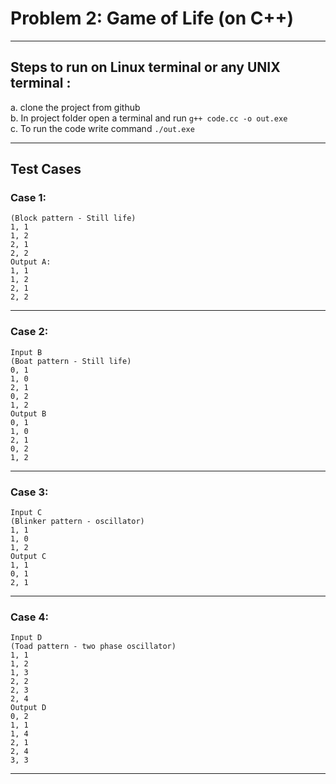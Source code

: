 # Problem 2: Game of Life (on C++)

---------------------------------------------------

## Steps to run on Linux terminal or any UNIX terminal : <br/>
a.  clone the project from github <br/>
b.  In project folder open a terminal and run ``` g++ code.cc -o out.exe ```<br/>
c.  To run the code write command ``` ./out.exe ``` <br/>

---------------------------------------------------
## Test Cases
### Case 1: 
``` Input A:
(Block pattern - Still life)
1, 1
1, 2
2, 1
2, 2
Output A:
1, 1
1, 2
2, 1
2, 2 
```
---------------------------------------------------
### Case 2:
```
Input B
(Boat pattern - Still life)
0, 1
1, 0
2, 1
0, 2
1, 2
Output B
0, 1
1, 0
2, 1
0, 2
1, 2
```
---------------------------------------------------
### Case 3:
```
Input C
(Blinker pattern - oscillator)
1, 1
1, 0
1, 2
Output C
1, 1
0, 1
2, 1
```
---------------------------------------------------
### Case 4:
```
Input D
(Toad pattern - two phase oscillator)
1, 1
1, 2
1, 3
2, 2
2, 3
2, 4
Output D
0, 2
1, 1
1, 4
2, 1
2, 4
3, 3
```
---------------------------------------------------
